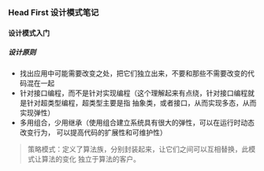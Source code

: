 ### Head First 设计模式笔记
#### 设计模式入门
##### 设计原则
- 找出应用中可能需要改变之处，把它们独立出来，不要和那些不需要改变的代码混在一起
- 针对接口编程，而不是针对实现编程（这个理解起来有点绕，针对接口编程就是针对超类型编程，超类型主要是指
抽象类，或者接口，从而实现多态，从而实现弹性）
- 多用组合，少用继承（使用组合建立系统具有很大的弹性，可以在运行时动态改变行为，
可以提高代码的扩展性和可维护性）
> 策略模式：定义了算法族，分别封装起来，让它们之间可以互相替换，此模式让算法的变化
独立于算法的客户。   